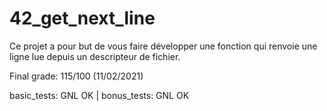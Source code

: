 # 42_get_next_line
Ce projet a pour but de vous faire développer une fonction qui renvoie une ligne lue depuis un descripteur de fichier.

Final grade: 115/100 (11/02/2021)


basic_tests: GNL OK | bonus_tests: GNL OK
